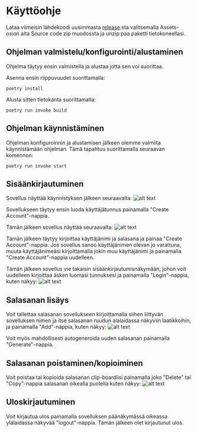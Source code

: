 # Käyttöohje

Lataa viimeisin lähdekoodi uusimmasta [release](https://github.com/oskari83/ot-harjoitustyo/releases):sta valitsemalla Assets-osion alta Source code zip muodossta ja unzip:paa paketti tietokoneellasi.

## Ohjelman valmistelu/konfigurointi/alustaminen

Ohjelma täytyy ensin valmistella ja alustaa jotta sen voi suorittaa.

Asenna ensin riippuvuudet suorittamalla:

```
poetry install
```

Alusta sitten tietokanta suorittamalla:

```
poetry run invoke build
```

## Ohjelman käynnistäminen

Ohjelman konfiguroinnin ja alustamisen jälkeen olemme valmiita käynnistämään ohjelman. Tämä tapahtuu suorittamalla seuraavan komennon:

```
poetry run invoke start
```

## Sisäänkirjautuminen

Sovellus näyttää käynnistyksen jälkeen seuraavalta:
![alt text](https://github.com/oskari83/ot-harjoitustyo/blob/master/pwmanager-app/pictures/ohje1.png?raw=true)

Sovellukseen täytyy ensin luoda käyttäjätunnus painamalla "Create Account"-nappia.

Tämän jälkeen sovellus näyttää seuraavalta:
![alt text](https://github.com/oskari83/ot-harjoitustyo/blob/master/pwmanager-app/pictures/ohje2.png?raw=true)

Tämän jälkeen täytyy kirjoittaa käyttäjänimi ja salasana ja painaa "Create Account"-nappia. Jos sovellus sanoo käyttäjänimen olevan jo varattuna, muuta käyttäjänimeäsi kirjoittamalla jokin muu käyttäjänimi ja painamalla "Create Account"-nappia uudelleen.

Tämän jälkeen sovellus vie takaisin sisäänkirjautumisnäkymään, johon voit uudelleen kirjoittaa äsken luomasi tunnuksesi ja painamalla "Login"-nappia, kuten näkyy:
![alt text](https://github.com/oskari83/ot-harjoitustyo/blob/master/pwmanager-app/pictures/ohje3.png?raw=true)

## Salasanan lisäys

Voit tallettaa salasanan sovellukseen kirjoittamalla siihen liittyvän sovelluksen nimen ja itse salasanan ruudun alalaidassa näkyviin laatikkoihin, ja painamalla "Add"-nappia, kuten näkyy:
![alt text](https://github.com/oskari83/ot-harjoitustyo/blob/master/pwmanager-app/pictures/ohje4.png?raw=true)

Voit myös mahdollisesti autogeneroida uuden salasanan painamalla "Generate"-nappia.

## Salasanan poistaminen/kopioiminen

Voit poistaa tai kopioida salasanan clip-boardiisi painamalla joko "Delete" tai "Copy"-nappia salasanan oikealla puolella kuten näkyy:
![alt text](https://github.com/oskari83/ot-harjoitustyo/blob/master/pwmanager-app/pictures/ohje5.png?raw=true)

## Uloskirjautuminen

Voit kirjautua ulos painamalla sovelluksen päänäkymässä oikeassa ylälaidassa näkyvää "logout"-nappia. Tämän jälkeen olet kirjautunut ulos.
